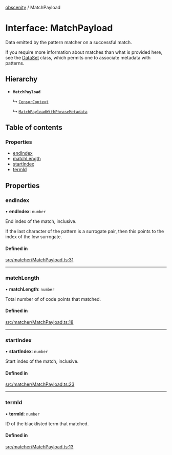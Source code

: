 [obscenity](../README.md) / MatchPayload

# Interface: MatchPayload

Data emitted by the pattern matcher on a successful match.

If you require more information about matches than what is provided here, see
the [DataSet](../classes/DataSet.md) class, which permits one to associate metadata with patterns.

## Hierarchy

- **`MatchPayload`**

  ↳ [`CensorContext`](CensorContext.md)

  ↳ [`MatchPayloadWithPhraseMetadata`](MatchPayloadWithPhraseMetadata.md)

## Table of contents

### Properties

- [endIndex](MatchPayload.md#endindex)
- [matchLength](MatchPayload.md#matchlength)
- [startIndex](MatchPayload.md#startindex)
- [termId](MatchPayload.md#termid)

## Properties

### endIndex

• **endIndex**: `number`

End index of the match, inclusive.

If the last character of the pattern is a surrogate pair,
then this points to the index of the low surrogate.

#### Defined in

[src/matcher/MatchPayload.ts:31](https://github.com/jo3-l/obscenity/blob/ce020a0/src/matcher/MatchPayload.ts#L31)

___

### matchLength

• **matchLength**: `number`

Total number of of code points that matched.

#### Defined in

[src/matcher/MatchPayload.ts:18](https://github.com/jo3-l/obscenity/blob/ce020a0/src/matcher/MatchPayload.ts#L18)

___

### startIndex

• **startIndex**: `number`

Start index of the match, inclusive.

#### Defined in

[src/matcher/MatchPayload.ts:23](https://github.com/jo3-l/obscenity/blob/ce020a0/src/matcher/MatchPayload.ts#L23)

___

### termId

• **termId**: `number`

ID of the blacklisted term that matched.

#### Defined in

[src/matcher/MatchPayload.ts:13](https://github.com/jo3-l/obscenity/blob/ce020a0/src/matcher/MatchPayload.ts#L13)

